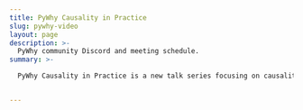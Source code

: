 ```yaml
---
title: PyWhy Causality in Practice
slug: pywhy-video
layout: page
description: >-
  PyWhy community Discord and meeting schedule. 
summary: >-

  PyWhy Causality in Practice is a new talk series focusing on causality and machine learning, especially from a practical perspective. We'll have tutorials and presentations about PyWhy libraries but also talks by external speakers working on causal inference.


---
```

